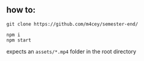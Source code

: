 ## how to:
```
git clone https://github.com/m4cey/semester-end/
```

```shell
npm i
npm start
```

expects an `assets/*.mp4` folder in the root directory
